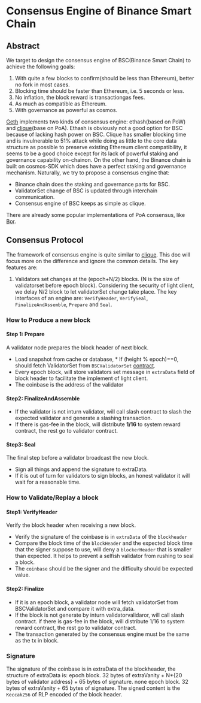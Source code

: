 # Consensus Engine of Binance Smart Chain

## Abstract
We target to design the consensus engine of BSC(Binance Smart Chain) to achieve the following goals:

1. With quite a few blocks to confirm(should be less than Ethereum), better no fork in most cases.
2. Blocking time should be faster than Ethereum, i.e. 5 seconds or less.
3. No inflation, the block reward is transactiongas fees.
4. As much as compatible as Ethereum.
5. With governance as powerful as cosmos.

[Geth](https://github.com/ethereum/go-ethereum/wiki/geth) implements two kinds of consensus engine: ethash(based on PoW) and [clique](https://ethereum-magicians.org/t/eip-225-clique-proof-of-authority-consensus-protocol/1853)(base on PoA). Ethash is obviously not a good option for BSC because of lacking hash power on BSC. Clique has smaller blocking time and is invulnerable to 51% attack while doing as little to the core data structure as possible to preserve existing Ethereum client compatibility,  it seems to be a good choice except for its lack of powerful staking and governance capability on-chainon.  On the other hand, the Binance chain is built on cosmos-SDK which does have a perfect staking and governance mechanism. Naturally, we try to propose a consensus engine that:

* Binance chain does the staking and governance parts for BSC.
* ValidatorSet change of BSC is updated through interchain communication.
* Consensus engine of BSC keeps as simple as clique.

There are already some popular implementations of PoA consensus, like [Bor](https://blog.matic.network/heimdall-and-bor-matic-validator-and-block-production-layers/).


## Consensus Protocol

The framework of consensus engine is quite similar to [clique](https://ethereum-magicians.org/t/eip-225-clique-proof-of-authority-consensus-protocol/1853). This doc will focus more on the difference and ignore the common details. The key features are:

1. Validators set changes at the (epoch+N/2) blocks. (N is the size of validatorset before epoch block). Considering the security of light client, we delay N/2 block to let validatorSet change take place.
   The key interfaces of an engine are: `VerifyHeader`, `VerifySeal`, `FinalizeAndAssemble`, `Prepare` and `Seal`.

### How to Produce a new block

#### Step 1: Prepare
A validator node prepares the block header of next block.
* Load snapshot from cache or database,
		* If (height % epoch)==0, should fetch ValidatorSet from `BSCValidatorSet` [contract](https://explorer.binance.org/smart-testnet/address/0x0000000000000000000000000000000000001000/transactions).
*  Every epoch block, will store validators set message in `extraData` field of block header to facilitate the implement of light client.
* The coinbase is the address of the validator

#### Step2: FinalizeAndAssemble

* If the validator is not inturn validator, will call slash contract to slash the expected validator and generate a slashing transaction.
* If there is gas-fee in the block, will distribute **1/16** to system reward contract, the rest go to validator contract.

#### Step3: Seal
The final step before a validator broadcast the new block.
* Sign all things and append the signature to extraData.
* If it is out of turn for validators to sign blocks, an honest validator it will wait for a reasonable time.

### How to Validate/Replay a block

#### Step1: VerifyHeader
Verify the block header when receiving a new block.

* Verify the signature of the coinbase is in `extraData` of the `blockheader`
* Compare the block time of the `blockHeader` and the expected block time that the signer suppose to use, will deny a `blockerHeader` that is smaller than expected. It helps to prevent a selfish validator from rushing to seal a block.
* The `coinbase` should be the signer and the difficulty should be expected value.

#### Step2: Finalize

* If it is an epoch block, a validator node will fetch validatorSet from BSCValidatorSet and compare it with extra_data.
* If the block is not generate by inturn validatorvalidaror, will call slash contract.
if there is gas-fee in the block, will distribute 1/16 to system reward contract, the rest go to validator contract.
* The transaction generated by the consensus engine must be the same as the tx in block.

### Signature
The signature of the coinbase is in extraData of the blockheader, the structure of extraData is:
epoch block. 32 bytes of extraVanity + N*{20 bytes of validator address} + 65 bytes of signature.
none epoch block. 32 bytes of extraVanity + 65 bytes of signature.
The signed content is the `Keccak256` of RLP encoded of the block header.
